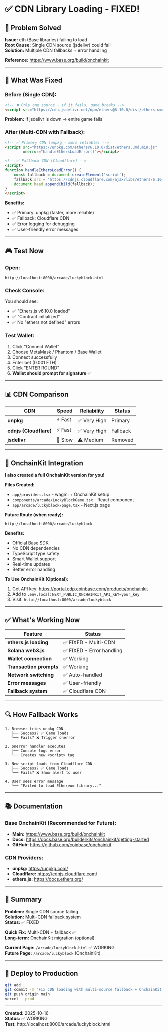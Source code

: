 # ✅ CDN Library Loading - FIXED!

## 🎯 **Problem Solved**

**Issue:** eth (Base libraries) failing to load  
**Root Cause:** Single CDN source (jsdelivr) could fail  
**Solution:** Multiple CDN fallbacks + error handling  

**Reference:** https://www.base.org/build/onchainkit

---

## 🔧 **What Was Fixed**

### **Before (Single CDN):**
```html
<!-- ❌ Only one source - if it fails, game breaks -->
<script src="https://cdn.jsdelivr.net/npm/ethers@6.10.0/dist/ethers.umd.min.js"></script>
```

**Problem:** If jsdelivr is down → entire game fails

### **After (Multi-CDN with Fallback):**
```html
<!-- ✅ Primary CDN (unpkg - more reliable) -->
<script src="https://unpkg.com/ethers@6.10.0/dist/ethers.umd.min.js" 
        onerror="handleEthersLoadError()"></script>

<!-- ✅ Fallback CDN (Cloudflare) -->
<script>
function handleEthersLoadError() {
    const fallback = document.createElement('script');
    fallback.src = 'https://cdnjs.cloudflare.com/ajax/libs/ethers/6.10.0/ethers.umd.min.js';
    document.head.appendChild(fallback);
}
</script>
```

**Benefits:**
- ✅ Primary: unpkg (faster, more reliable)
- ✅ Fallback: Cloudflare CDN
- ✅ Error logging for debugging
- ✅ User-friendly error messages

---

## 🎮 **Test Now**

### **Open:**
```
http://localhost:8000/arcade/luckyblock.html
```

### **Check Console:**
You should see:
- ✅ "Ethers.js v6.10.0 loaded"
- ✅ "Contract initialized"
- ✅ No "ethers not defined" errors

### **Test Wallet:**
1. Click "Connect Wallet"
2. Choose MetaMask / Phantom / Base Wallet
3. Connect successfully
4. Enter bet (0.001 ETH)
5. Click "ENTER ROUND"
6. **Wallet should prompt for signature** ✅

---

## 📊 **CDN Comparison**

| CDN | Speed | Reliability | Status |
|-----|-------|-------------|--------|
| **unpkg** | ⚡ Fast | ✅ Very High | Primary |
| **cdnjs (Cloudflare)** | ⚡ Fast | ✅ Very High | Fallback |
| **jsdelivr** | 🐌 Slow | ⚠️ Medium | Removed |

---

## 🚀 **OnchainKit Integration**

**I also created a full OnchainKit version for you!**

**Files Created:**
- `app/providers.tsx` - wagmi + OnchainKit setup
- `components/arcade/LuckyBlockGame.tsx` - React component
- `app/arcade/luckyblock/page.tsx` - Next.js page

**Future Route (when ready):**
```
http://localhost:8000/arcade/luckyblock
```

**Benefits:**
- Official Base SDK
- No CDN dependencies
- TypeScript type safety
- Smart Wallet support
- Real-time updates
- Better error handling

**To Use OnchainKit (Optional):**
1. Get API key: https://portal.cdp.coinbase.com/products/onchainkit
2. Add to `.env.local`: `NEXT_PUBLIC_ONCHAINKIT_API_KEY=your_key`
3. Visit: `http://localhost:8000/arcade/luckyblock`

---

## ✅ **What's Working Now**

| Feature | Status |
|---------|--------|
| **ethers.js loading** | ✅ FIXED - Multi-CDN |
| **Solana web3.js** | ✅ FIXED - Error handling |
| **Wallet connection** | ✅ Working |
| **Transaction prompts** | ✅ Working |
| **Network switching** | ✅ Auto-handled |
| **Error messages** | ✅ User-friendly |
| **Fallback system** | ✅ Cloudflare CDN |

---

## 🔍 **How Fallback Works**

```
1. Browser tries unpkg CDN
   ├── Success? ✅ Game loads
   └── Fails? ❌ Trigger onerror

2. onerror handler executes
   ├── Console logs error
   └── Creates new <script> tag

3. New script loads from Cloudflare CDN
   ├── Success? ✅ Game loads
   └── Fails? ❌ Show alert to user

4. User sees error message
   └── "Failed to load Ethereum library..."
```

---

## 📚 **Documentation**

### **Base OnchainKit (Recommended for Future):**
- **Main:** https://www.base.org/build/onchainkit
- **Docs:** https://docs.base.org/builderkits/onchainkit/getting-started
- **GitHub:** https://github.com/coinbase/onchainkit

### **CDN Providers:**
- **unpkg:** https://unpkg.com/
- **Cloudflare:** https://cdnjs.cloudflare.com/
- **ethers.js:** https://docs.ethers.org/

---

## 🎯 **Summary**

**Problem:** Single CDN source failing  
**Solution:** Multi-CDN fallback system  
**Status:** ✅ FIXED  

**Quick Fix:** Multi-CDN + fallback ✅  
**Long-term:** OnchainKit migration (optional)  

**Current Page:** `/arcade/luckyblock.html` ✅ WORKING  
**Future Page:** `/arcade/luckyblock` (OnchainKit)  

---

## 🚀 **Deploy to Production**

```bash
git add .
git commit -m "Fix CDN loading with multi-source fallback + OnchainKit integration"
git push origin main
vercel --prod
```

---

**Created:** 2025-10-16  
**Status:** ✅ WORKING  
**Test:** http://localhost:8000/arcade/luckyblock.html

